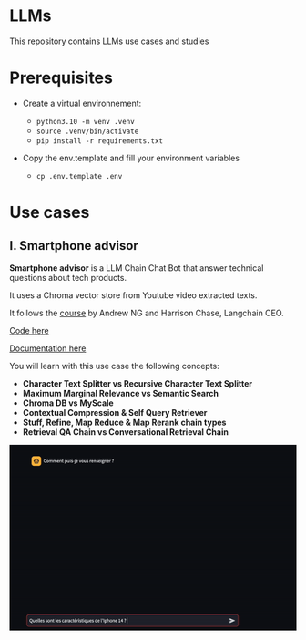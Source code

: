 # LLMs

This repository contains LLMs use cases and studies

# Prerequisites

- Create a virtual environnement:
    - `python3.10 -m venv .venv`
    - `source .venv/bin/activate`
    - `pip install -r requirements.txt`

- Copy the env.template and fill your environment variables
     - `cp .env.template .env`


# Use cases

## I. Smartphone advisor

 **Smartphone advisor** is a LLM Chain Chat Bot that answer technical questions about tech products.

 It uses a Chroma vector store from Youtube video extracted texts.

 It follows the [course](https://learn.deeplearning.ai/langchain-chat-with-your-data/) by Andrew NG and Harrison Chase, Langchain CEO.

[Code here](./use_cases/smartphone_advisor/)

[Documentation here](./use_cases/smartphone_advisor/README.md)

You will learn with this use case the following concepts:
- **Character Text Splitter vs Recursive Character Text Splitter**
- **Maximum Marginal Relevance vs Semantic Search**
- **Chroma DB vs MyScale**
- **Contextual Compression & Self Query Retriever**
- **Stuff, Refine, Map Reduce & Map Rerank chain types**
- **Retrieval QA Chain vs Conversational Retrieval Chain**

!["Streamlit"](./images/use_cases/smartphone_advisor/smartphone_advisor.gif)

